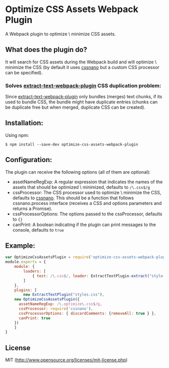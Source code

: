 # Optimize CSS Assets Webpack Plugin

A Webpack plugin to optimize \ minimize CSS assets.

## What does the plugin do?

It will search for CSS assets during the Webpack build and will optimize \ minimize the CSS (by default it uses [cssnano](http://github.com/ben-eb/cssnano) but a custom CSS processor can be specified).

### Solves [extract-text-webpack-plugin](http://github.com/webpack/extract-text-webpack-plugin) CSS duplication problem:

Since [extract-text-webpack-plugin](http://github.com/webpack/extract-text-webpack-plugin) only bundles (merges) text chunks, if its used to bundle CSS, the bundle might have duplicate entries (chunks can be duplicate free but when merged, duplicate CSS can be created).

## Installation:

Using npm:
```shell
$ npm install --save-dev optimize-css-assets-webpack-plugin
```

## Configuration:

The plugin can receive the following options (all of them are optional):
* assetNameRegExp: A regular expression that indicates the names of the assets that should be optimized \ minimized, defaults to `/\.css$/g`
* cssProcessor: The CSS processor used to optimize \ minimize the CSS, defaults to [cssnano](http://github.com/ben-eb/cssnano). This should be a function that follows cssnano.process interface (receives a CSS and options parameters and returns a Promise).
* cssProcessorOptions: The options passed to the cssProcessor, defaults to `{}`
* canPrint: A boolean indicating if the plugin can print messages to the console, defaults to `true`

## Example:

``` javascript
var OptimizeCssAssetsPlugin = require('optimize-css-assets-webpack-plugin');
module.exports = {
	module: {
		loaders: [
			{ test: /\.css$/, loader: ExtractTextPlugin.extract("style-loader", "css-loader") }
		]
	},
	plugins: [
		new ExtractTextPlugin("styles.css"),
    new OptimizeCssAssetsPlugin({
      assetNameRegExp: /\.optimize\.css$/g,
      cssProcessor: require('cssnano'),
      cssProcessorOptions: { discardComments: {removeAll: true } },
      canPrint: true
    })
	]
}
```

## License

MIT (http://www.opensource.org/licenses/mit-license.php)
